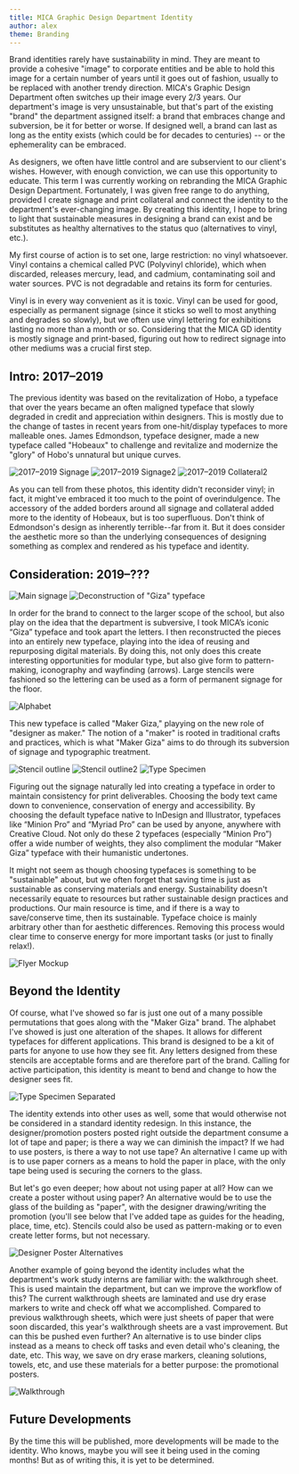 ```yaml
---
title: MICA Graphic Design Department Identity
author: alex
theme: Branding
---
```


Brand identities rarely have sustainability in mind. They are meant to provide a cohesive "image" to corporate entities and be able to hold this image for a certain number of years until it goes out of fashion, usually to be replaced with another trendy direction. MICA's Graphic Design Department often switches up their image every 2/3 years. Our department's image is very unsustainable, but that's part of the existing "brand" the department assigned itself: a brand that embraces change and subversion, be it for better or worse. If designed well, a brand can last as long as the entity exists (which could be for decades to centuries) -- or the ephemerality can be embraced.

As designers, we often have little control and are subservient to our client's wishes. However, with enough conviction, we can use this opportunity to educate. This term I was currently working on rebranding the MICA Graphic Design Department. Fortunately, I was given free range to do anything, provided I create signage and print collateral and connect the identity to the department's ever-changing image. By creating this identity, I hope to bring to light that sustainable measures in designing a brand can exist and be substitutes as healthy alternatives to the status quo (alternatives to vinyl, etc.).

My first course of action is to set one, large restriction: no vinyl whatsoever. Vinyl contains a chemical called PVC (Polyvinyl chloride), which when discarded, releases mercury, lead, and cadmium, contaminating soil and water sources. PVC is not degradable and retains its form for centuries. 

Vinyl is in every way convenient as it is toxic. Vinyl can be used for good, especially as permanent signage (since it sticks so well to most anything and degrades so slowly), but we often use vinyl lettering for exhibitions lasting no more than a month or so. Considering that the MICA GD identity is mostly signage and print-based, figuring out how to redirect signage into other mediums was a crucial first step.

## Intro: 2017–2019 
The previous identity was based on the revitalization of Hobo, a typeface that over the years became an often maligned typeface that slowly degraded in credit and appreciation within designers. This is mostly due to the change of tastes in recent years from one-hit/display typefaces to more malleable ones. James Edmondson, typeface designer, made a new typeface called "Hobeaux" to challenge and revitalize and modernize the "glory" of Hobo's unnatural but unique curves.

![2017–2019 Signage](/publication/assets/img/alex/Hobeaux_1.jpg)
![2017–2019 Signage2](/publication/assets/img/alex/Hobeaux_2.jpg)
![2017–2019 Collateral2](/publication/assets/img/alex/ResourceGuide_Scholarships_Update_Page_1.jpg)

As you can tell from these photos, this identity didn't reconsider vinyl; in fact, it might've embraced it too much to the point of overindulgence. The accessory of the added borders around all signage and collateral added more to the identity of Hobeaux, but is too superfluous. Don't think of Edmondson's design as inherently terrible--far from it. But it does consider the aesthetic more so than the underlying consequences of designing something as complex and rendered as his typeface and identity. 

## Consideration: 2019–??? 
![Main signage](/publication/assets/img/alex/MakerGiza_GraphicDesign_Signage.png)
![Deconstruction of "Giza" typeface](/publication/assets/img/alex/Deconstruction_0.png)

In order for the brand to connect to the larger scope of the school, but also play on the idea that the department is subversive, I took MICA’s iconic “Giza” typeface and took apart the letters. I then reconstructed the pieces into an entirely new typeface, playing into the idea of reusing and repurposing digital materials. By doing this, not only does this create interesting opportunities for modular type, but also give form to pattern-making, iconography and wayfinding (arrows). Large stencils were fashioned so the lettering can be used as a form of permanent signage for the floor.

![Alphabet](/publication/assets/img/alex/MakerGiza_Alphabet.png)

This new typeface is called "Maker Giza," playying on the new role of "designer as maker." The notion of a "maker" is rooted in traditional crafts and practices, which is what "Maker Giza" aims to do through its subversion of signage and typographic treatment. 

![Stencil outline](/publication/assets/img/alex/MakerGiza_StencilOutline.jpg)
![Stencil outline2](/publication/assets/img/alex/Deconstruction_Stencil_1.JPG)
![Type Specimen](/publication/assets/img/alex/Screenshot_MakerGiza.png)

Figuring out the signage naturally led into creating a typeface in order to maintain consistency for print deliverables.  Choosing the body text came down to convenience, conservation of energy and accessibility. By choosing the default typeface native to InDesign and Illustrator, typefaces like “Minion Pro” and “Myriad Pro” can be used by anyone, anywhere with Creative Cloud. Not only do these 2 typefaces (especially “Minion Pro”) offer a wide number of weights, they also compliment the modular “Maker Giza” typeface with their humanistic undertones. 

It might not seem as though choosing typefaces is something to be "sustainable" about, but we often forget that saving time is just as sustainable as conserving materials and energy. Sustainability doesn't necessarily equate to resources but rather sustainable design practices and productions. Our main resource is time, and if there is a way to save/conserve time, then its sustainable. Typeface choice is mainly arbitrary other than for aesthetic differences. Removing this process would clear time to conserve energy for more important tasks (or just to finally relax!).

![Flyer Mockup](/publication/assets/img/alex/Flyer_Mockup_Sustainability.jpg)

## Beyond the Identity
Of course, what I've showed so far is just one out of a many possible permutations that goes along with the "Maker Giza" brand. The alphabet I've showed is just one alteration of the shapes. It allows for different typefaces for different applications. This brand is designed to be a kit of parts for anyone to use how they see fit. Any letters designed from these stencils are acceptable forms and are therefore part of the brand. Calling for active participation, this identity is meant to bend and change to how the designer sees fit.

![Type Specimen Separated](/publication/assets/img/alex/Stencil_PartsofWhole.jpg)

The identity extends into other uses as well, some that would otherwise not be considered in a standard identity redesign. In this instance, the designer/promotion posters posted right outside the department consume a lot of tape and paper; is there a way we can diminish the impact? If we had to use posters, is there a way to not use tape? An alternative I came up with is to use paper corners as a means to hold the paper in place, with the only tape being used is securing the corners to the glass. 

But let's go even deeper; how about not using paper at all? How can we create a poster without using paper? An alternative would be to use the glass of the building as "paper", with the designer drawing/writing the promotion (you'll see below that I've added tape as guides for the heading, place, time, etc). Stencils could also be used as pattern-making or to even create letter forms, but not necessary.

![Designer Poster Alternatives](/publication/assets/img/alex/Designer_Posters.jpg)

Another example of going beyond the identity includes what the department's work study interns are familiar with: the walkthrough sheet. This is used maintain the department, but can we improve the workflow of this? The current walkthrough sheets are laminated and use dry erase markers to write and check off what we accomplished. Compared to previous walkthrough sheets, which were just sheets of paper that were soon discarded, this year's walkthrough sheets are a vast improvement. But can this be pushed even further? An alternative is to use binder clips instead as a means to check off tasks and even detail who's cleaning, the date, etc. This way, we save on dry erase markers, cleaning solutions, towels, etc, and use these materials for a better purpose: the promotional posters.

![Walkthrough](/publication/assets/img/alex/Walkthrough_Sustainability.jpg)

## Future Developments
By the time this will be published, more developments will be made to the identity. Who knows, maybe you will see it being used in the coming months! But as of writing this, it is yet to be determined. 
